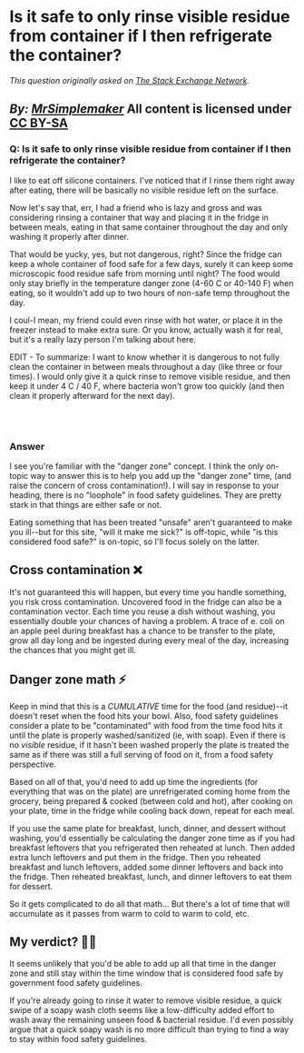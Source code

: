 # Is it safe to only rinse visible residue from container if I then refrigerate the container?

_This question originally asked on [The Stack Exchange Network](https://cooking.stackexchange.com/q/115130)._

_By: [MrSimplemaker](https://cooking.stackexchange.com/u/93266)_
All content is licensed under [CC BY-SA](https://creativecommons.org/licenses/by-sa/4.0/)
<br>
--------------------------------------------
### Q: Is it safe to only rinse visible residue from container if I then refrigerate the container?
<p>I like to eat off silicone containers. I've noticed that if I rinse them right away after eating, there will be basically no visible residue left on the surface.</p>
<p>Now let's say that, err, I had a friend who is lazy and gross and was considering rinsing a container that way and placing it in the fridge in between meals, eating in that same container throughout the day and only washing it properly after dinner.</p>
<p>That would be yucky, yes, but not dangerous, right? Since the fridge can keep a whole container of food safe for a few days, surely it can keep some microscopic food residue safe from morning until night? The food would only stay briefly in the temperature danger zone (4-60 C or 40-140 F) when eating, so it wouldn't add up to two hours of non-safe temp throughout the day.</p>
<p>I coul-I mean, my friend could even rinse with hot water, or place it in the freezer instead to make extra sure. Or you know, actually wash it for real, but it's a really lazy person I'm talking about here.</p>
<p>EDIT - To summarize: I want to know whether it is dangerous to not fully clean the container in between meals throughout a day (like three or four times). I would only give it a quick rinse to remove visible residue, and then keep it under 4 C / 40 F, where bacteria won't grow too quickly (and then clean it properly afterward for the next day).</p>

<br><br>
### Answer 
<p>I see you're familiar with the &quot;danger zone&quot; concept. I think the only on-topic way to answer this is to help you add up the &quot;danger zone&quot; time, (and raise the concern of cross contamination!). I will say in response to your heading, there is no &quot;loophole&quot; in food safety guidelines. They are pretty stark in that things are either safe or not.</p>
<p>Eating something that has been treated &quot;unsafe&quot; aren't guaranteed to make you ill--but for this site, &quot;will it make me sick?&quot; is off-topic, while &quot;is this considered food safe?&quot; is on-topic, so I'll focus solely on the latter.</p>
<h2>Cross contamination ❌</h2>
<p>It's not guaranteed this will happen, but every time you handle something, you risk cross contamination. Uncovered food in the fridge can also be a contamination vector. Each time you reuse a dish without washing, you essentially double your chances of having a problem. A trace of e. coli on an apple peel during breakfast has a chance to be transfer to the plate, grow all day long and be ingested during every meal of the day, increasing the chances that you might get ill.</p>
<h2>Danger zone math ⚡</h2>
<p>Keep in mind that this is a <em>CUMULATIVE</em> time for the food (and residue)--it doesn't reset when the food hits your bowl. Also, food safety guidelines consider a plate to be &quot;contaminated&quot; with food from the time food hits it until the plate is properly washed/sanitized (ie, with soap). Even if there is no <em>visible</em> residue, if it hasn't been washed properly the plate is treated the same as if  there was still a full serving of food on it, from a food safety perspective.</p>
<p>Based on all of that, you'd need to add up time the ingredients (for everything that was on the plate) are unrefrigerated coming home from the grocery, being prepared &amp; cooked (between cold and hot), after cooking on your plate, time in the fridge while cooling back down, repeat for each meal.</p>
<p>If you use the same plate for breakfast, lunch, dinner, and dessert without washing, you'd essentially be calculating the danger zone time as if you had breakfast leftovers that you refrigerated then reheated at lunch. Then added extra lunch leftovers and put them in the fridge. Then you reheated breakfast and lunch leftovers, added some dinner leftovers and back into the fridge. Then reheated breakfast, lunch, and dinner leftovers to eat them for dessert.</p>
<p>So it gets complicated to do all that math... But there's a lot of time that will accumulate as it passes from warm to cold to warm to cold, etc.</p>
<h2>My verdict? 👨‍⚖️</h2>
<p>It seems unlikely that you'd be able to add up all that time in the danger zone and still stay within the time window that is considered food safe by government food safety guidelines.</p>
<p>If you're already going to rinse it water to remove visible residue,  a quick swipe of a soapy wash cloth seems like a low-difficulty added effort to wash away the remaining unseen food &amp; bacterial residue. I'd even possibly argue that a quick soapy wash is no more difficult than trying to find a way to stay within food safety guidelines.</p>

